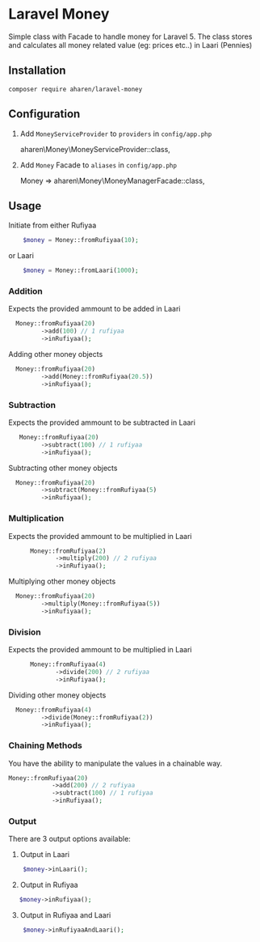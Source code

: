 # Laravel Money

Simple class with Facade to handle money for Laravel 5. The class stores and calculates all money related value (eg: prices etc..) in Laari (Pennies)

## Installation

    composer require aharen/laravel-money

## Configuration

1. Add `MoneyServiceProvider` to `providers` in `config/app.php`

    aharen\Money\MoneyServiceProvider::class,

2. Add `Money` Facade to `aliases` in `config/app.php`

    Money => aharen\Money\MoneyManagerFacade::class,

## Usage

Initiate from either Rufiyaa

```php
	$money = Money::fromRufiyaa(10);
```

or Laari

```php
	$money = Money::fromLaari(1000);
```

### Addition

Expects the provided ammount to be added in Laari

```php
  Money::fromRufiyaa(20)
         ->add(100) // 1 rufiyaa
         ->inRufiyaa();
```

Adding other money objects

```php
  Money::fromRufiyaa(20)
         ->add(Money::fromRufiyaa(20.5))
         ->inRufiyaa();
```

### Subtraction

Expects the provided ammount to be subtracted in Laari

```php
   Money::fromRufiyaa(20)
         ->subtract(100) // 1 rufiyaa
         ->inRufiyaa();
```

Subtracting other money objects

```php
  Money::fromRufiyaa(20)
         ->subtract(Money::fromRufiyaa(5)
         ->inRufiyaa();
```

### Multiplication

Expects the provided ammount to be multiplied in Laari

```php
      Money::fromRufiyaa(2)
             ->multiply(200) // 2 rufiyaa
             ->inRufiyaa();
```

Multiplying other money objects

```php
  Money::fromRufiyaa(20)
         ->multiply(Money::fromRufiyaa(5))
         ->inRufiyaa();
```

### Division

Expects the provided ammount to be multiplied in Laari

```php
      Money::fromRufiyaa(4)
             ->divide(200) // 2 rufiyaa
             ->inRufiyaa();
```

Dividing other money objects

```php
  Money::fromRufiyaa(4)
         ->divide(Money::fromRufiyaa(2))
         ->inRufiyaa();
```

### Chaining Methods

You have the ability to manipulate the values in a chainable way.

```php
Money::fromRufiyaa(20)
            ->add(200) // 2 rufiyaa
            ->subtract(100) // 1 rufiyaa
            ->inRufiyaa();
```

### Output

There are 3 output options available:

1. Output in Laari

```php
	$money->inLaari();
```

2. Output in Rufiyaa

```php
   $money->inRufiyaa();
```

3. Output in Rufiyaa and Laari

```php
	$money->inRufiyaaAndLaari();
```
